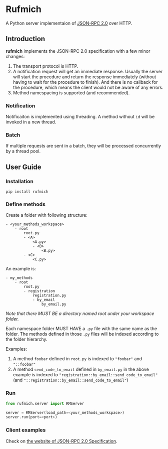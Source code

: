 # Rufmich
A Python server implementaion of [JSON-RPC 2.0](https://www.jsonrpc.org/specification) over HTTP.

## Introduction
**rufmich** implements the JSON-RPC 2.0 specification with a few minor changes:
1. The transport protocol is HTTP.
2. A notification request will get an immediate response. Usually the server will start the procedure and return the response immediately (without having to wait for the procedure to finish). And there is no callback for the procedure, which means the client would not be aware of any errors.
3. Method namespacing is supported (and recommended).

### Notification
Notificaiton is implemented using threading. A method without `id` will be invoked in a new thread.

### Batch
If multiple requests are sent in a batch, they will be processed concurrently by a thread pool.

## User Guide
### Installation
`pip install rufmich`

### Define methods
Create a folder with following structure:
```
- <your_methods_workspace>
    - root
        root.py
        - <A>
            <A.py>
            - <B>
                <B.py>
        - <C>
            <C.py>
```

An example is:
```
- my_methods
    - root
        root.py
        - registration
            registration.py
            - by_email
                by_email.py
```

*Note that there MUST BE a directory named root under your workspace folder.*

Each namespace folder MUST HAVE a `.py` file with the same name as the folder. The methods defined in those `.py` files will be indexed according to the folder hierarchy.

Examples:
1. A method `foobar` defined in `root.py` is indexed to `"foobar"` and `"::foobar"`
2. A method `send_code_to_email` defined in `by_email.py` in the above example is indexed to `"registration::by_email::send_code_to_email"` (and `"::registration::by_email::send_code_to_email"`)

### Run
```python
from rufmich.server import RMServer

server = RMServer(load_path=<your_methods_workspace>)
server.run(port=<port>)
```

### Client examples
Check on [the website of JSON-RPC 2.0 Specification](https://www.jsonrpc.org/specification#examples).